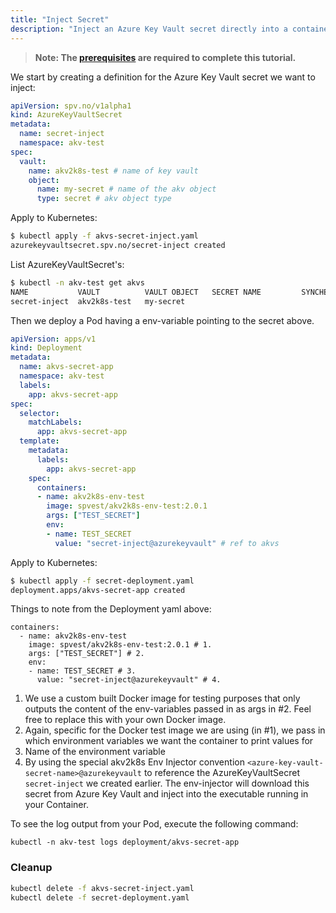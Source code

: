 ```yaml
---
title: "Inject Secret"
description: "Inject an Azure Key Vault secret directly into a container application"
---
```


> **Note: The [prerequisites](../prerequisites) are required to complete this tutorial.**

We start by creating a definition for the Azure Key Vault secret we want to inject:

```yaml:title=akvs-secret-inject.yaml
apiVersion: spv.no/v1alpha1
kind: AzureKeyVaultSecret
metadata:
  name: secret-inject 
  namespace: akv-test
spec:
  vault:
    name: akv2k8s-test # name of key vault
    object:
      name: my-secret # name of the akv object
      type: secret # akv object type
```

Apply to Kubernetes:

```bash
$ kubectl apply -f akvs-secret-inject.yaml
azurekeyvaultsecret.spv.no/secret-inject created
```

List AzureKeyVaultSecret's:

```bash
$ kubectl -n akv-test get akvs
NAME           VAULT          VAULT OBJECT   SECRET NAME         SYNCHED
secret-inject  akv2k8s-test   my-secret
```

Then we deploy a Pod having a env-variable pointing to the secret above.

```yaml:title=secret-deployment.yaml
apiVersion: apps/v1
kind: Deployment
metadata:
  name: akvs-secret-app
  namespace: akv-test
  labels:
    app: akvs-secret-app
spec:
  selector:
    matchLabels:
      app: akvs-secret-app
  template:
    metadata:
      labels:
        app: akvs-secret-app
    spec:
      containers:
      - name: akv2k8s-env-test
        image: spvest/akv2k8s-env-test:2.0.1
        args: ["TEST_SECRET"]
        env:
        - name: TEST_SECRET
          value: "secret-inject@azurekeyvault" # ref to akvs
```

Apply to Kubernetes:

```bash
$ kubectl apply -f secret-deployment.yaml
deployment.apps/akvs-secret-app created
```

Things to note from the Deployment yaml above:

```yaml{3,4,6,7}
containers:
  - name: akv2k8s-env-test
    image: spvest/akv2k8s-env-test:2.0.1 # 1.
    args: ["TEST_SECRET"] # 2.
    env:
    - name: TEST_SECRET # 3.
      value: "secret-inject@azurekeyvault" # 4.
```

1. We use a custom built Docker image for testing purposes that only outputs the content of the env-variables passed in as args in #2. Feel free to replace this with your own Docker image.
2. Again, specific for the Docker test image we are using (in #1), we pass in which environment variables we want the container to print values for 
3. Name of the environment variable
4. By using the special akv2k8s Env Injector convention `<azure-key-vault-secret-name>@azurekeyvault` to reference the AzureKeyVaultSecret `secret-inject` we created earlier. The env-injector will download this secret from Azure Key Vault and inject into the executable running in your Container.

To see the log output from your Pod, execute the following command:

```
kubectl -n akv-test logs deployment/akvs-secret-app
```

### Cleanup

```bash
kubectl delete -f akvs-secret-inject.yaml
kubectl delete -f secret-deployment.yaml
```